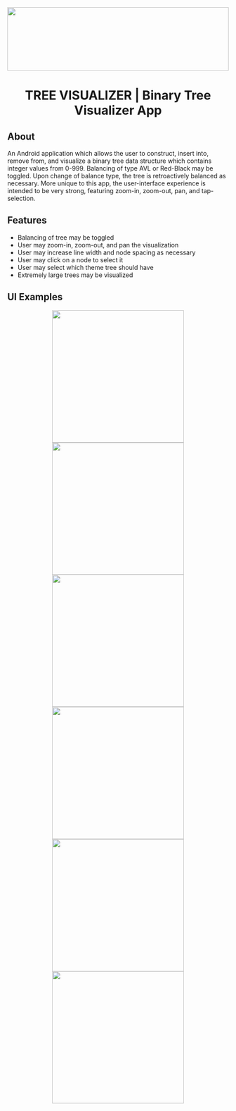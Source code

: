 <center>
  <img src="https://github.com/Tyler-Lopez/BinaryTreeVisualizerApp/blob/main/BinaryTreeVisualizerApp_Logo.svg" width="100%" height="144">
  <h1 align ="center">TREE VISUALIZER | Binary Tree Visualizer App</h1>
</center>

## About
An Android application which allows the user to construct, insert into, remove from, and visualize a binary tree data structure which contains integer values from 0-999. Balancing of type AVL or Red-Black may be toggled. Upon change of balance type, the tree is retroactively balanced as necessary. More unique to this app, the user-interface experience is intended to be very strong, featuring zoom-in, zoom-out, pan, and tap-selection.

## Features
* Balancing of tree may be toggled
* User may zoom-in, zoom-out, and pan the visualization
* User may increase line width and node spacing as necessary
* User may click on a node to select it
* User may select which theme tree should have
* Extremely large trees may be visualized

## UI Examples
<center>
<img src="https://user-images.githubusercontent.com/77797048/147599468-91748488-5ecc-4ad8-82bf-41cd6b888478.png" width="300px">
<img src="https://user-images.githubusercontent.com/77797048/147599477-394a28c0-31be-4062-a5c3-470a130f65cd.png" width="300px">
<img src="https://user-images.githubusercontent.com/77797048/147599484-89f78a9a-b93a-4144-ba60-6122a9775c63.png" width="300px">
<img src="https://user-images.githubusercontent.com/77797048/147599498-62df95e8-a0e5-494a-9ba0-de3c0cc71fa7.png" width="300px">
<img src="https://user-images.githubusercontent.com/77797048/147599504-49334574-6b2a-4098-bfe4-88163185bcba.png" width="300px">
<img src="https://user-images.githubusercontent.com/77797048/147491405-cf384d01-b311-466f-9505-42fdc6f16928.png" width="300px">
</center>
